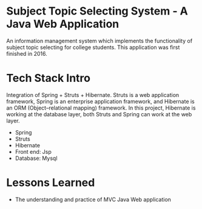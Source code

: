 # Subject Topic Selecting System - A Java Web Application

An information management system which implements the functionality of subject topic selecting for college students. This application was first finished in 2016. 

# Tech Stack Intro

Integration of Spring + Struts + Hibernate. Struts is a web application framework, Spring is an enterprise application framework, and Hibernate is an ORM (Object–relational mapping) framework. In this project, Hibernate is working at the database layer, both Struts and Spring can work at the web layer.
* Spring
* Struts
* Hibernate
* Front end: Jsp
* Database: Mysql

# Lessons Learned

* The understanding and practice of MVC Java Web application
